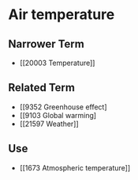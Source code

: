 # Air temperature  

## Narrower Term

- [[20003 Temperature]]  

## Related Term

- [[9352 Greenhouse effect]
- [[9103 Global warming]
- [[21597 Weather]]  

## Use

- [[1673 Atmospheric temperature]]  

